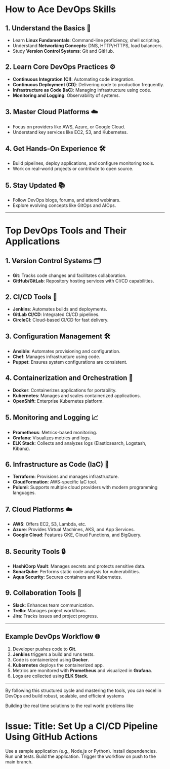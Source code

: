 # How to Ace DevOps Skills

## 1. Understand the Basics 🌱
- Learn **Linux Fundamentals**: Command-line proficiency, shell scripting.
- Understand **Networking Concepts**: DNS, HTTP/HTTPS, load balancers.
- Study **Version Control Systems**: Git and GitHub.

## 2. Learn Core DevOps Practices ⚙️
- **Continuous Integration (CI)**: Automating code integration.
- **Continuous Deployment (CD)**: Delivering code to production frequently.
- **Infrastructure as Code (IaC)**: Managing infrastructure using code.
- **Monitoring and Logging**: Observability of systems.

## 3. Master Cloud Platforms ☁️
- Focus on providers like AWS, Azure, or Google Cloud.
- Understand key services like EC2, S3, and Kubernetes.

## 4. Get Hands-On Experience 🛠️
- Build pipelines, deploy applications, and configure monitoring tools.
- Work on real-world projects or contribute to open source.

## 5. Stay Updated 📚
- Follow DevOps blogs, forums, and attend webinars.
- Explore evolving concepts like GitOps and AIOps.

---

# Top DevOps Tools and Their Applications

## 1. **Version Control Systems** 🗂️
- **Git**: Tracks code changes and facilitates collaboration.
- **GitHub/GitLab**: Repository hosting services with CI/CD capabilities.

## 2. **CI/CD Tools** 🚀
- **Jenkins**: Automates builds and deployments.
- **GitLab CI/CD**: Integrated CI/CD pipelines.
- **CircleCI**: Cloud-based CI/CD for fast delivery.

## 3. **Configuration Management** 🛠️
- **Ansible**: Automates provisioning and configuration.
- **Chef**: Manages infrastructure using code.
- **Puppet**: Ensures system configurations are consistent.

## 4. **Containerization and Orchestration** 🐳
- **Docker**: Containerizes applications for portability.
- **Kubernetes**: Manages and scales containerized applications.
- **OpenShift**: Enterprise Kubernetes platform.

## 5. **Monitoring and Logging** 📈
- **Prometheus**: Metrics-based monitoring.
- **Grafana**: Visualizes metrics and logs.
- **ELK Stack**: Collects and analyzes logs (Elasticsearch, Logstash, Kibana).

## 6. **Infrastructure as Code (IaC)** 📜
- **Terraform**: Provisions and manages infrastructure.
- **CloudFormation**: AWS-specific IaC tool.
- **Pulumi**: Supports multiple cloud providers with modern programming languages.

## 7. **Cloud Platforms** ☁️
- **AWS**: Offers EC2, S3, Lambda, etc.
- **Azure**: Provides Virtual Machines, AKS, and App Services.
- **Google Cloud**: Features GKE, Cloud Functions, and BigQuery.

## 8. **Security Tools** 🔒
- **HashiCorp Vault**: Manages secrets and protects sensitive data.
- **SonarQube**: Performs static code analysis for vulnerabilities.
- **Aqua Security**: Secures containers and Kubernetes.

## 9. **Collaboration Tools** 🤝
- **Slack**: Enhances team communication.
- **Trello**: Manages project workflows.
- **Jira**: Tracks issues and project progress.

---

## Example DevOps Workflow 🌐
1. Developer pushes code to **Git**.
2. **Jenkins** triggers a build and runs tests.
3. Code is containerized using **Docker**.
4. **Kubernetes** deploys the containerized app.
5. Metrics are monitored with **Prometheus** and visualized in **Grafana**.
6. Logs are collected using **ELK Stack**.

---

By following this structured cycle and mastering the tools, you can excel in DevOps and build robust, scalable, and efficient systems



Building the real time solutions to the real world problems like
# Issue: Title: Set Up a CI/CD Pipeline Using GitHub Actions 
Use a sample application (e.g., Node.js or Python).
Install dependencies.
Run unit tests.
Build the application.
Trigger the workflow on push to the main branch.
